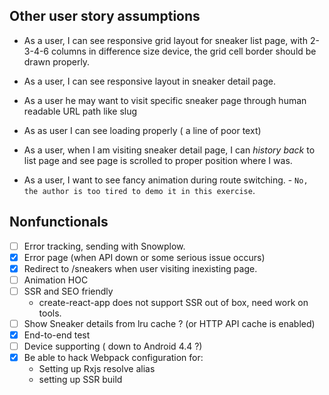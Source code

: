 
## Other user story assumptions
- As a user, I can see responsive grid layout for sneaker list page, with 2-3-4-6 columns in difference size device, the grid cell border should be drawn properly.

- As a user, I can see responsive layout in sneaker detail page.

- As a user he may want to visit specific sneaker page through human readable URL path like slug
  
- As as user I can see loading properly ( a line of poor text)

- As a user, when I am visiting sneaker detail page, I can _history back_ to list page and see page is scrolled to proper position where I was.

- As a user, I want to see fancy animation during route switching. - `No, the author is too tired to demo it in this exercise`.
  
## Nonfunctionals

- [ ] Error tracking, sending with Snowplow.
- [x] Error page (when API down or some serious issue occurs)
- [x] Redirect to /sneakers when user visiting inexisting page.
- [ ] Animation HOC
- [ ] SSR and SEO friendly
  - create-react-app does not support SSR out of box, need work on tools.
- [ ] Show Sneaker details from lru cache ? (or HTTP API cache is enabled)
- [x] End-to-end test
- [ ] Device supporting ( down to Android 4.4 ?)
- [x] Be able to hack Webpack configuration for:
  - Setting up Rxjs resolve alias
  - setting up SSR build

